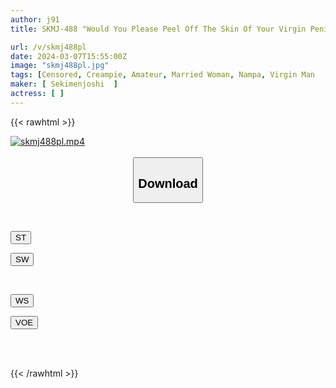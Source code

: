 ```yaml
---
author: j91
title: SKMJ-488 "Would You Please Peel Off The Skin Of Your Virgin Penis And Wash It?" Amateur Wife Takes A Close-up Mixed Bath With Virgin Boy! Wash Your Motherly Dick With Bubbles! A Blushing Estrus On A Virgin Dick That Has Been Peeled Off! Gently Stroke SEX As It Is! 9

url: /v/skmj488pl
date: 2024-03-07T15:55:00Z
image: "skmj488pl.jpg"
tags: [Censored, Creampie, Amateur, Married Woman, Nampa, Virgin Man	]
maker: [ Sekimenjoshi  ]
actress: [ ]
---
```



{{< rawhtml >}}

<div class="video" data-videoid="eK23XMRBXJio26">
    <a href="javascript:;">
        <img src="/v/skmj488pl/skmj488pl.jpg" width="WIDTH" height="HEIGHT" alt="skmj488pl.mp4" loading="lazy">
    </a>
</div>

<script type="text/javascript" src="https://j91.asia/asset/on-demand-st.js"></script>

<br>
  <link rel="stylesheet" href="https://j91.asia/asset/bs5.css">
  
  <center>
  <button class="btn btn-primary" type="button" data-bs-toggle="collapse" data-bs-target=".multi-collapse" aria-expanded="false" aria-controls="multiCollapseExample1 multiCollapseExample2"><h2>Download</h2></button></center>
</p>
<div class="row">
  <div class="col">
    <div class="collapse multi-collapse" id="multiCollapseExample1">
      <div class="card card-body">
	      	      <br>
<div class="buttons">  
<p><a href="https://streamtape.to/v/eK23XMRBXJio26" target="_blank"><button class="btn-hover color-3"><i class="fa fa-download"></i> ST</button></a></p>
<p><a href="https://cdnwish.com/q8jh2eexh942" target="_blank"><button class="btn-hover color-2"><i class="fa fa-download"></i> SW</button></a></p></div>
    </div>
  </div>
</div>
  <div class="col">
    <div class="collapse multi-collapse" id="multiCollapseExample2">
      <div class="card card-body">
	      <br>
<div class="buttons">
<p><a href="https://wolfstream.tv/85jadugozxnl"><button class="btn-hover color-9"><i class="fa fa-download"></i> WS</button></a></p>
<p><a href="https://voe.sx/d/cesneofia0as"><button class="btn-hover color-8"><i class="fa fa-download"></i> VOE</button></a></p></div>
<br><br>
      </div>
    </div>
  </div>
</div>

{{< /rawhtml >}}